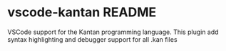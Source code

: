 # vscode-kantan README

VSCode support for the Kantan programming language.
This plugin add syntax highlighting and debugger support for all .kan files
